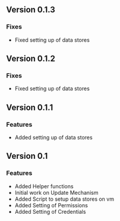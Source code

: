 ## Version 0.1.3

### Fixes
* Fixed setting up of data stores

## Version 0.1.2

### Fixes
* Fixed setting up of data stores

## Version 0.1.1

### Features
* Added setting up of data stores

## Version 0.1

### Features
* Added Helper functions
* Initial work on Update Mechanism
* Added Script to setup data stores on vm
* Added Setting of Permissions
* Added Setting of Credentials